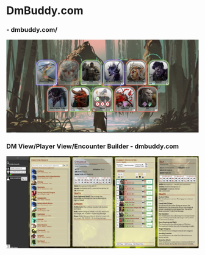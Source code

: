 # DmBuddy.com
###  - dmbuddy.com/
![PlayerView](src/projects/dnd/pics/demo/playerViewDemo.PNG)
### DM View/Player View/Encounter Builder - dmbuddy.com
![DmView](src/projects/dnd/pics/demo/dmViewDemo.png)
